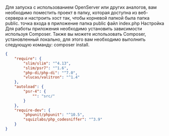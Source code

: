 Для запуска с использованием OpenServer или других аналогов, вам необходимо поместить проект в папку, которая доступна из веб-сервера и настроить хост так, чтобы корневой папкой была папка public. точка входа в приложение папка public файл index.php Настройка Для работы приложения необходимо установить зависимости используя Composer. Также вы можете использовать Composer, установленный локально, для этого вам необходимо выполнить следующую команду: composer install.
```json
{
    "require": {
        "slim/slim": "^4.13",
        "slim/psr7": "^1.6",
        "php-di/php-di": "^7.0",
        "vlucas/valitron": "^1.4"
    },
    "autoload": {
        "psr-4": {
            "": "src/"
        }
    },
    "require-dev": {
        "phpunit/phpunit": "^10.5",
        "squizlabs/php_codesniffer": "^3.9"
    }
}
